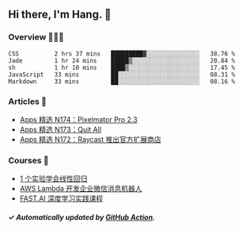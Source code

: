 ## Hi there, I'm Hang. 👋

### Overview 👨🏻‍💻

<!--START_SECTION:waka-->
```text
CSS          2 hrs 37 mins   █████████▓░░░░░░░░░░░░░░░   38.76 % 
Jade         1 hr 24 mins    █████▒░░░░░░░░░░░░░░░░░░░   20.84 % 
sh           1 hr 10 mins    ████▒░░░░░░░░░░░░░░░░░░░░   17.45 % 
JavaScript   33 mins         ██░░░░░░░░░░░░░░░░░░░░░░░   08.31 % 
Markdown     33 mins         ██░░░░░░░░░░░░░░░░░░░░░░░   08.16 % 
```
<!--END_SECTION:waka-->

### Articles 📝

<!-- BLOG:START -->
- [Apps 精选 N174：Pixelmator Pro 2.3](https://huhuhang.com/post/product-hunt/product-hunt-n174?from=github)
- [Apps 精选 N173：Quit All](https://huhuhang.com/post/product-hunt/product-hunt-n173?from=github)
- [Apps 精选 N172：Raycast 推出官方扩展商店](https://huhuhang.com/post/product-hunt/product-hunt-n172?from=github)<!-- BLOG:END -->

### Courses 🔗

<!-- SYL:START -->
- [1 个实验学会线性回归](https://lanqiao.cn/courses/4855)
- [AWS Lambda 开发企业微信消息机器人](https://lanqiao.cn/courses/2868)
- [FAST.AI 深度学习实践课程](https://lanqiao.cn/courses/1445)
<!-- SYL:END -->

##### ✓ Automatically updated by [GitHub Action](https://github.com/huhuhang/huhuhang/actions).
